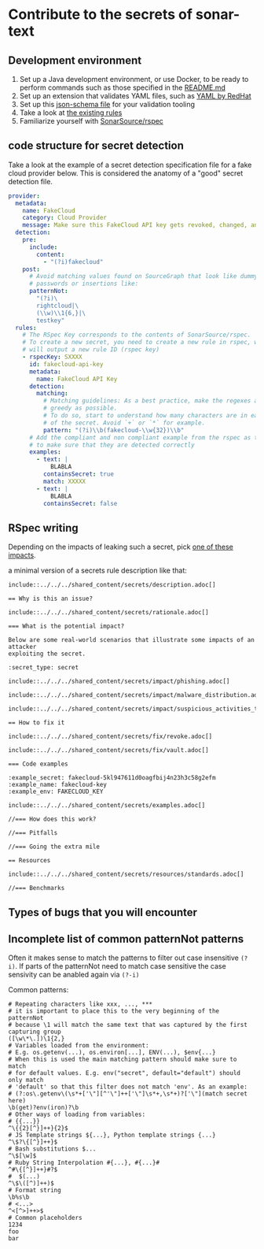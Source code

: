 # Contribute to the secrets of sonar-text

## Development environment

1. Set up a Java development environment, or use Docker, to be ready to perform commands such as those specified in the [README.md](README.md)
2. Set up an extension that validates YAML files, such as [YAML by RedHat](https://github.com/redhat-developer/vscode-yaml)
3. Set up this [json-schema file](https://github.com/SonarSource/sonar-text/blob/master/sonar-text-plugin/src/main/resources/org/sonar/plugins/secrets/configuration/specifications/specification-json-schema.json) for your validation tooling
4. Take a look at [the existing rules](https://github.com/SonarSource/sonar-text/tree/master/sonar-text-plugin/src/main/resources/org/sonar/plugins/secrets/configuration)
5. Familiarize yourself with [SonarSource/rspec](https://github.com/SonarSource/rspec)

## code structure for secret detection

Take a look at the example of a secret detection specification file for a fake cloud provider below. This is considered the anatomy of a "good" secret detection file.

``` yaml
provider:
  metadata:
    name: FakeCloud
    category: Cloud Provider
    message: Make sure this FakeCloud API key gets revoked, changed, and removed from the code.
  detection:
    pre:
      include:
        content:
          - "(?i)fakecloud"
    post:
      # Avoid matching values found on SourceGraph that look like dummy
      # passwords or insertions like:
      patternNot: 
        "(?i)\
        rightcloud|\
        (\\w)\\1{6,}|\
        testkey"
  rules:
    # The RSpec Key corresponds to the contents of SonarSource/rspec.
    # To create a new secret, you need to create a new rule in rspec, which
    # will output a new rule ID (rspec key)
    - rspecKey: SXXXX
      id: fakecloud-api-key
      metadata:
        name: FakeCloud API Key
      detection:
        matching:
          # Matching guidelines: As a best practice, make the regexes as less
          # greedy as possible.
          # To do so, start to understand how many characters are in each part
          # of the secret. Avoid `+` or `*` for example.
          pattern: "(?i)\\b(fakecloud-\\w{32})\\b"
      # Add the compliant and non compliant example from the rspec as test cases
      # to make sure that they are detected correctly
      examples:
        - text: |
            BLABLA
          containsSecret: true
          match: XXXXX
        - text: |
            BLABLA
          containsSecret: false
```

## RSpec writing

Depending on the impacts of leaking such a secret, pick [one of these impacts](https://github.com/SonarSource/rspec/tree/master/shared_content/secrets/impact).

a minimal version of a secrets rule description like that:

```
include::../../../shared_content/secrets/description.adoc[]

== Why is this an issue?

include::../../../shared_content/secrets/rationale.adoc[]

=== What is the potential impact?

Below are some real-world scenarios that illustrate some impacts of an attacker
exploiting the secret.

:secret_type: secret

include::../../../shared_content/secrets/impact/phishing.adoc[]

include::../../../shared_content/secrets/impact/malware_distribution.adoc[]

include::../../../shared_content/secrets/impact/suspicious_activities_termination.adoc[]

== How to fix it

include::../../../shared_content/secrets/fix/revoke.adoc[]

include::../../../shared_content/secrets/fix/vault.adoc[]

=== Code examples

:example_secret: fakecloud-5kl947611d0oagfbij4n23h3c58g2efm
:example_name: fakecloud-key
:example_env: FAKECLOUD_KEY

include::../../../shared_content/secrets/examples.adoc[]

//=== How does this work?

//=== Pitfalls

//=== Going the extra mile

== Resources

include::../../../shared_content/secrets/resources/standards.adoc[]

//=== Benchmarks
```

## Types of bugs that you will encounter

## Incomplete list of common patternNot patterns
Often it makes sense to match the patterns to filter out case insensitive ```(?i)```.
If parts of the patternNot need to match case sensitive the case sensivity can be anabled again via ```(?-i)```

Common patterns:
```
# Repeating characters like xxx, ..., ***
# it is important to place this to the very beginning of the patternNot
# because \1 will match the same text that was captured by the first capturing group
([\w\*\.])\1{2,}
# Variables loaded from the environment:
# E.g. os.getenv(...), os.environ[...], ENV(...), $env{...}
# When this is used the main matching pattern should make sure to match
# for default values. E.g. env("secret", default="default") should only match
# 'default' so that this filter does not match 'env'. As an example:
# (?:os\.getenv\(\s*+['\"][^'\"]++['\"]\s*+,\s*+)?['\"](match secret here)
\b(get)?env(iron)?\b
# Other ways of loading from variables:
# {{...}}
^\{{2}[^}]++}{2}$
# JS Template strings ${...}, Python template strings {...}
^\$?\{[^}]++}$
# Bash substitutions $...
^\$[\w]$
# Ruby String Interpolation #{...}, #{...}#
^#\{[^}]++}#?$
#  $(...)
^\$\([^)]++)$
# Format string
\b%s\b
# <...>
^<[^>]++>$
# Common placeholders
1234
foo
bar
```
